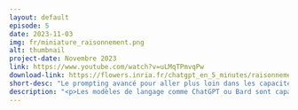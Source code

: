 ```yaml
---
layout: default
episode: 5
date: 2023-11-03
img: fr/miniature_raisonnement.png
alt: thumbnail
project-date: Novembre 2023
link: https://www.youtube.com/watch?v=uLMqTPmvqPw
download-link: https://flowers.inria.fr/chatgpt_en_5_minutes/raisonnement.mov
short-desc: "Le prompting avancé pour aller plus loin dans les capacités de raisonnements des modèles de langage."
description: "<p>Les modèles de langage comme ChatGPT ou Bard sont capables de tenir des raisonnements simples pour résoudre un problème donné. Cependant, il est parfois nécessaire d'avoir recours à différentes techniques de prompting avancé pour les aider à organiser de tels raisonnements. Dans cette vidéo, nous verrons quelques unes de ces techniques (par exemple les chaînes de pensées) et discuterons de l'origine et des limites de ces capacités à raisonner.</p>"
---
```

